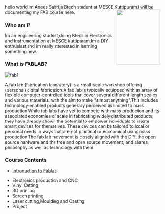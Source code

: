 hello world,Im Anees Sabri,a Btech student at MESCE,Kuttipuram.I will be documenting my  FAB course here.<img src="aneesabri.github.io/IMG_20170729_125428-min.jpg" height="180" width="140" 
align="right">

### Who am I?
Im an engineering student,doing Btech in Electronics and Instrumentation at MESCE kuttipuram.Im a DIY enthusiast and im really interested in learning something new.
### What is FABLAB?
![fab1](https://user-images.githubusercontent.com/30663146/29808907-d9fbc848-8c4e-11e7-9109-e0ee64ba920a.png)


A fab lab (fabrication laboratory) is a small-scale workshop offering (personal) digital fabrication.A fab lab is typically equipped with an array of flexible computer-controlled tools that cover several different length scales and various materials, with the aim to make "almost anything".This includes technology-enabled products generally perceived as limited to mass production.While fab labs have yet to compete with mass production and its associated economies of scale in fabricating widely distributed products, they have already shown the potential to empower individuals to create smart devices for themselves. These devices can be tailored to local or personal needs in ways that are not practical or economical using mass production.The fab lab movement is closely aligned with the DIY, the open source hardware and the free and open source movement, and shares philosophy as well as technology with them.
### Course Contents
 * [Introduction to Fablab](http://aneesabri.github.io/intro.md)
 - Electronics production and CNC
 - Vinyl Cutting
 - 3D printing
 - Screen printing
 - Laser cutting,Moulding and Casting
 - Project






